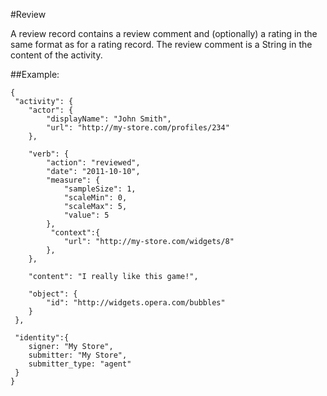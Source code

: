 #Review

A review record contains a review comment and (optionally) a rating in the same format as for a rating record. The review comment is a String in the content of the activity.

##Example:

    {
     "activity": {
        "actor": {
            "displayName": "John Smith",
            "url": "http://my-store.com/profiles/234"
        },
        
        "verb": {
            "action": "reviewed",
            "date": "2011-10-10",
            "measure": {
                "sampleSize": 1,
                "scaleMin": 0,
                "scaleMax": 5,
                "value": 5
            },
             "context":{
                "url": "http://my-store.com/widgets/8"
            },
        },
        
        "content": "I really like this game!",
        
        "object": {
            "id": "http://widgets.opera.com/bubbles"
        } 
     },
    
     "identity":{
        signer: "My Store",
        submitter: "My Store",
        submitter_type: "agent"
     }
    }